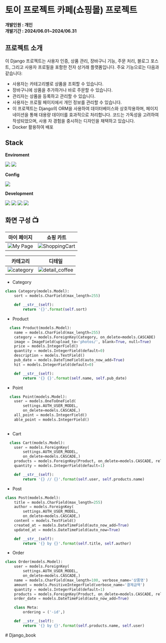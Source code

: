 # 토이 프로젝트 카페(쇼핑몰) 프로젝트

**개발인원 : 개인** <br/>
**개발기간 : 2024/06.01~2024/06.31**
## 프로젝트 소개 
이 Django 프로젝트는 사용자 인증, 상품 관리, 장바구니 기능, 주문 처리, 블로그 포스트, 그리고 사용자 프로필을 포함한 전자 상거래 플랫폼입니다. 주요 기능으로는 다음과 같습니다:

- 사용자는 카테고리별로 상품을 조회할 수 있습니다.
- 장바구니에 상품을 추가하거나 바로 주문할 수 있습니다.
- 관리자는 상품을 등록하고 관리할 수 있습니다.
- 사용자는 프로필 페이지에서 개인 정보를 관리할 수 있습니다.
- 이 프로젝트는 Django의 ORM을 사용하여 데이터베이스와 상호작용하며, 페이지네이션을 통해 대용량 데이터를 효과적으로 처리합니다. 코드는 가독성을 고려하여 작성되었으며, 사용 
 자 경험을 중시하는 디자인을 채택하고 있습니다.
- Docker 활용하여 배포

## Stack
**Enviroment**  


<img src="https://img.shields.io/badge/Pycharm-E34F26?style=for-the-badge&logo=Pycharm&logoColor=white">  <img src="https://img.shields.io/badge/github-181717?style=for-the-badge&logo=github&logoColor=white">

**Config**  


<img src="https://img.shields.io/badge/npm-CB3837?style=for-the-badge&logo=npm&logoColor=white"> 

**Development** 


<img src="https://img.shields.io/badge/django-092E20?style=for-the-badge&logo=django&logoColor=white"> 
<img src="https://img.shields.io/badge/mysql-4479A1?style=for-the-badge&logo=mysql&logoColor=white">  
<img src="https://img.shields.io/badge/Bootstrap-7952B3?style=for-the-badge&logo=Bootstrap&logoColor=white"> 
<img src="https://img.shields.io/badge/Docker-2496ED?style=for-the-badge&logo=Docker&logoColor=white"> 


## 화면 구성 📺

| 마이 페이지 | 쇼핑 카트 |
| --- | --- |
| ![My Page](https://github.com/Choi9912/Django_CafeShop/assets/76863081/dfe24d3b-b161-415d-bd6e-2e0aa4e71202) |  ![ShoppingCart](https://github.com/Choi9912/Django_CafeShop/assets/76863081/8e4a009b-d98d-452d-9f57-3fccc581d4b2) |


| 카테고리 | 디테일 |
| --- | --- |
| ![category](https://github.com/Choi9912/Django_CafeShop/assets/76863081/1adae9f3-d834-4f1e-9f37-41638b8a6d5e) | ![detail_coffee](https://github.com/Choi9912/Django_CafeShop/assets/76863081/f2b91f12-d896-4c4f-b654-8bd31a101d91) |


 
- Category
```python
class Category(models.Model):
    sort = models.CharField(max_length=255)

    def __str__(self):
        return '{}'.format(self.sort)
```

- Product
```python
  class Product(models.Model):
    name = models.CharField(max_length=255)
    category = models.ForeignKey(Category, on_delete=models.CASCADE)
    image = ImageField(upload_to='photos/', blank=True, null=True)
    price = models.IntegerField()
    quantity = models.IntegerField(default=0)
    description = models.TextField()
    pub_date = models.DateTimeField(auto_now_add=True)
    hit = models.IntegerField(default=0)

    def __str__(self):
        return '{} {}'.format(self.name, self.pub_date)
```

- Point
```python
  class Point(models.Model):
    user = models.OneToOneField(
        settings.AUTH_USER_MODEL,
        on_delete=models.CASCADE,)
    all_point = models.IntegerField()
    able_point = models.IntegerField()
  
```

- Cart
```python
  class Cart(models.Model):
    user = models.ForeignKey(
        settings.AUTH_USER_MODEL,
        on_delete=models.CASCADE,)
    products = models.ForeignKey(Product, on_delete=models.CASCADE, related_name='wish_product', blank=True)
    quantity = models.IntegerField(default=1)

    def __str__(self):
        return '{} // {}'.format(self.user, self.products.name)
```

- Post
```python
class Post(models.Model):
    title = models.CharField(max_length=255)
    author = models.ForeignKey(
        settings.AUTH_USER_MODEL,
        on_delete=models.CASCADE,)
    content = models.TextField()
    created_at = models.DateTimeField(auto_now_add=True)
    updated_at = models.DateTimeField(auto_now=True)

    def __str__(self):
        return '{} by {}'.format(self.title, self.author)
```

- Order
```python
class Order(models.Model):
    user = models.ForeignKey(
        settings.AUTH_USER_MODEL,
        on_delete=models.CASCADE,)
    name = models.CharField(max_length=100, verbose_name='상품명')
    amount = models.PositiveIntegerField(verbose_name='결제금액')
    quantity = models.IntegerField(default=1)
    products = models.ForeignKey(Product, on_delete=models.CASCADE, related_name='order_product')
    order_date = models.DateTimeField(auto_now_add=True)

    class Meta:
        ordering = ('-id',)

    def __str__(self):
        return '{} by {}'.format(self.products.name, self.user)
```

#   D j a n g o _ b o o k  
 